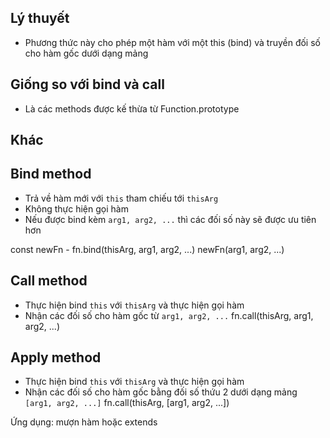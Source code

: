 ## Lý thuyết
- Phương thức này cho phép một hàm với một this (bind) và truyền đối số cho hàm gốc dưới dạng mảng

## Giống so với bind và call
- Là các methods được kế thừa từ Function.prototype

## Khác
## Bind method
- Trả về hàm mới với `this` tham chiếu tới `thisArg` 
- Không thực hiện gọi hàm
- Nếu được bind kèm `arg1, arg2, ...` thì các đối số này sẽ được ưu tiên hơn

const newFn - fn.bind(thisArg, arg1, arg2, ...)
newFn(arg1, arg2, ...)

## Call method
- Thực hiện bind `this` với `thisArg` và thực hiện gọi hàm
- Nhận các đối số cho hàm gốc từ `arg1, arg2, ...`
fn.call(thisArg, arg1, arg2, ...)

## Apply method
- Thực hiện bind `this` với `thisArg` và thực hiện gọi hàm
- Nhận các đối số cho hàm gốc bằng đối số thứu 2 dưới dạng mảng `[arg1, arg2, ...]`
fn.call(thisArg, [arg1, arg2, ...])

Ứng dụng: mượn hàm hoặc extends
